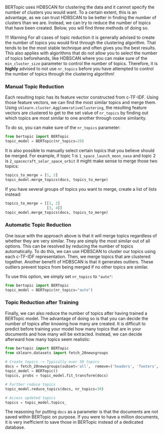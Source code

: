 BERTopic uses HDBSCAN for clustering the data and it cannot specify the number of clusters you would want. To a certain extent, 
this is an advantage, as we can trust HDBSCAN to be better in finding the number of clusters than we are.
Instead, we can try to reduce the number of topics that have been created. Below, you will find three methods of doing 
so. 

!!! Warning
    For all cases of topic reduction it is generally advised to create the number of topics you would first through the clustering algorithm. That tends to be the most stable technique and often gives you the best results. This also applies with algorithms that do not allow you to select the number of topics beforehands, like HDBSCAN where you can make sure of the `min_cluster_size` parameter to control the number of topics.
    Therefore, it is **highly** advised to not use `nr_topics` before you have attempted to control the number of topics through the clustering algorithm!
  
### **Manual Topic Reduction**
Each resulting topic has its feature vector constructed from c-TF-IDF. Using those feature vectors, we can find the most similar 
topics and merge them. Using `sklearn.cluster.AgglomerativeClustering`, the resulting feature vectors are clustered to get to the set value of `nr_topics` by finding out which topics are most similar to one another through cosine similarity. 

To do so, you can make sure of the `nr_topics` parameter:

```python
from bertopic import BERTopic
topic_model = BERTopic(nr_topics=20)
```

It is also possible to manually select certain topics that you believe should be merged. 
For example, if topic 1 is `1_space_launch_moon_nasa` and topic 2 is `2_spacecraft_solar_space_orbit` 
it might make sense to merge those two topics: 

```python
topics_to_merge = [1, 2]
topic_model.merge_topics(docs, topics_to_merge)
```

If you have several groups of topics you want to merge, create a list of lists instead:

```python
topics_to_merge = [[1, 2]
                   [3, 4]]
topic_model.merge_topics(docs, topics_to_merge)
```

### **Automatic Topic Reduction**
One issue with the approach above is that it will merge topics regardless of whether they are very similar. They 
are simply the most similar out of all options. This can be resolved by reducing the number of topics automatically. 
To do this, we can use HDBSCAN to cluster our topics using each c-TF-IDF representation. Then, we merge topics that are clustered together. 
Another benefit of HDBSCAN is that it generates outliers. These outliers prevent topics from being merged if no other topics are similar.

To use this option, we simply set `nr_topics` to `"auto"`:

```python
from bertopic import BERTopic
topic_model = BERTopic(nr_topics="auto")
```

### **Topic Reduction after Training**
Finally, we can also reduce the number of topics after having trained a BERTopic model. The advantage of doing so is that you can decide the number of topics after knowing how many are created. It is difficult to predict before training your model how many topics that are in your documents and how many will be extracted. 
Instead, we can decide afterward how many topics seem realistic:

```python
from bertopic import BERTopic
from sklearn.datasets import fetch_20newsgroups
 
# Create topics -> Typically over 50 topics
docs = fetch_20newsgroups(subset='all',  remove=('headers', 'footers', 'quotes'))['data']
topic_model = BERTopic()
topics, probs = topic_model.fit_transform(docs)

# Further reduce topics
topic_model.reduce_topics(docs, nr_topics=30)

# Access updated topics
topics = topic_model.topics_
```

The reasoning for putting `docs` as a parameter is that the documents are not saved within 
BERTopic on purpose. If you were to have a million documents, it is very inefficient to save those in BERTopic instead of a dedicated database.  

